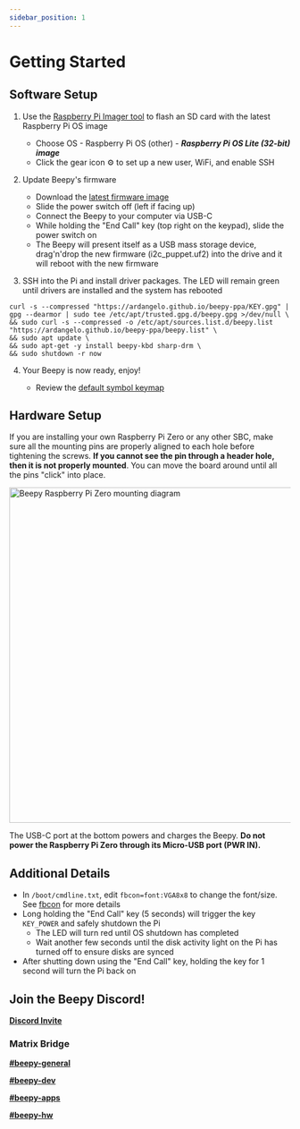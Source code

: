 ```yaml
---
sidebar_position: 1
---
```


# Getting Started

## Software Setup

1. Use the [Raspberry Pi Imager tool](https://www.raspberrypi.com/software/) to flash an SD card with the latest Raspberry Pi OS image
    - Choose OS - Raspberry Pi OS (other) - ***Raspberry Pi OS Lite (32-bit) image***
    - Click the gear icon ⚙ to set up a new user, WiFi, and enable SSH

2. Update Beepy's firmware

    - Download the [latest firmware image](https://github.com/sqfmi/i2c_puppet/releases/latest/download/i2c_puppet.uf2)
    - Slide the power switch off (left if facing up)
    - Connect the Beepy to your computer via USB-C
    - While holding the "End Call" key (top right on the keypad), slide the power switch on
    - The Beepy will present itself as a USB mass storage device, drag'n'drop the new firmware (i2c_puppet.uf2) into the drive and it will reboot with the new firmware

3. SSH into the Pi and install driver packages. The LED will remain green until drivers are installed and the system has rebooted

```
curl -s --compressed "https://ardangelo.github.io/beepy-ppa/KEY.gpg" | gpg --dearmor | sudo tee /etc/apt/trusted.gpg.d/beepy.gpg >/dev/null \
&& sudo curl -s --compressed -o /etc/apt/sources.list.d/beepy.list "https://ardangelo.github.io/beepy-ppa/beepy.list" \
&& sudo apt update \
&& sudo apt-get -y install beepy-kbd sharp-drm \
&& sudo shutdown -r now
```

4. Your Beepy is now ready, enjoy!

    - Review the [default symbol keymap](https://beepy.sqfmi.com/img/symbol-keys.png) 

## Hardware Setup

If you are installing your own Raspberry Pi Zero or any other SBC, make sure all the mounting pins are properly aligned to each hole before tightening the screws. **If you cannot see the pin through a header hole, then it is not properly mounted**. You can move the board around until all the pins "click" into place.

<img alt="Beepy Raspberry Pi Zero mounting diagram" src='/img/beepy-header-mount-diagram.jpg' width='600' />


The USB-C port at the bottom powers and charges the Beepy. **Do not power the Raspberry Pi Zero through its Micro-USB port (PWR IN).**

## Additional Details
- In ```/boot/cmdline.txt```, edit ```fbcon=font:VGA8x8``` to change the font/size. See [fbcon](https://www.kernel.org/doc/Documentation/fb/fbcon.txt) for more details
- Long holding the "End Call" key (5 seconds) will trigger the key ```KEY_POWER``` and safely shutdown the Pi
    - The LED will turn red until OS shutdown has completed
    - Wait another few seconds until the disk activity light on the Pi has turned off to ensure disks are synced
- After shutting down using the "End Call" key, holding the key for 1 second will turn the Pi back on

## Join the Beepy Discord!

[**Discord Invite**](https://discord.gg/QERrSferdF)

### Matrix Bridge

[**#beepy-general**](https://matrix.to/#/#beepberry-general:beeper.com)

[**#beepy-dev**](https://matrix.to/#/#beepberry-dev:beeper.com)

[**#beepy-apps**](https://matrix.to/#/#beepberry-apps:beeper.com)

[**#beepy-hw**](https://matrix.to/#/#beepberry-hw:beeper.com)

